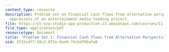```yaml
---
content_type: resource
description: Problem set on financial cash flows from alternative perspectives and
  appraisals of an entertainment media loading project.
file: https://ol-ocw-studio-app-production.s3.amazonaws.com/courses/11-484-project-appraisal-in-developing-countries-spring-2005/3f22cdf750c2973a8ae974cbdf05afa0_ps01.pdf
file_type: application/pdf
resourcetype: Document
title: 'Problem Set 1: Financial Cash Flows from Alternative Perspectives'
uid: 3f22cdf7-50c2-973a-8ae9-74cbdf05afa0
---
```

